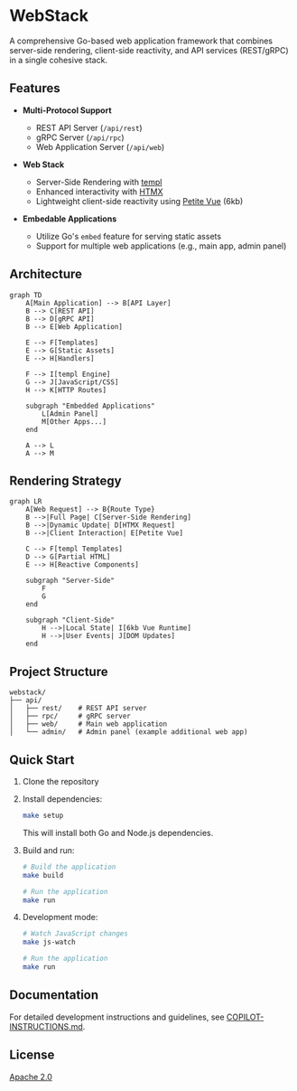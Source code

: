 # WebStack

A comprehensive Go-based web application framework that combines server-side rendering, client-side reactivity, and API services (REST/gRPC) in a single cohesive stack.

## Features

- **Multi-Protocol Support**
  - REST API Server (`/api/rest`)
  - gRPC Server (`/api/rpc`)
  - Web Application Server (`/api/web`)

- **Web Stack**
  - Server-Side Rendering with [templ](https://templ.guide/)
  - Enhanced interactivity with [HTMX](https://htmx.org/)
  - Lightweight client-side reactivity using [Petite Vue](https://github.com/vuejs/petite-vue) (6kb)

- **Embedable Applications**
  - Utilize Go's `embed` feature for serving static assets
  - Support for multiple web applications (e.g., main app, admin panel)

## Architecture

```mermaid
graph TD
    A[Main Application] --> B[API Layer]
    B --> C[REST API]
    B --> D[gRPC API]
    B --> E[Web Application]
    
    E --> F[Templates]
    E --> G[Static Assets]
    E --> H[Handlers]
    
    F --> I[templ Engine]
    G --> J[JavaScript/CSS]
    H --> K[HTTP Routes]
    
    subgraph "Embedded Applications"
        L[Admin Panel]
        M[Other Apps...]
    end
    
    A --> L
    A --> M
```

## Rendering Strategy

```mermaid
graph LR
    A[Web Request] --> B{Route Type}
    B -->|Full Page| C[Server-Side Rendering]
    B -->|Dynamic Update| D[HTMX Request]
    B -->|Client Interaction| E[Petite Vue]
    
    C --> F[templ Templates]
    D --> G[Partial HTML]
    E --> H[Reactive Components]
    
    subgraph "Server-Side"
        F
        G
    end
    
    subgraph "Client-Side"
        H -->|Local State| I[6kb Vue Runtime]
        H -->|User Events| J[DOM Updates]
    end
```

## Project Structure

```
webstack/
├── api/
│   ├── rest/    # REST API server
│   ├── rpc/     # gRPC server
│   ├── web/     # Main web application
│   └── admin/   # Admin panel (example additional web app)
```

## Quick Start

1. Clone the repository

2. Install dependencies:
   ```bash
   make setup
   ```
   This will install both Go and Node.js dependencies.

3. Build and run:
   ```bash
   # Build the application
   make build

   # Run the application
   make run
   ```

4. Development mode:
   ```bash
   # Watch JavaScript changes
   make js-watch

   # Run the application
   make run
   ```

## Documentation

For detailed development instructions and guidelines, see [COPILOT-INSTRUCTIONS.md](./.github/copilot-instructions.md).

## License

[Apache 2.0](./LICENSE)
